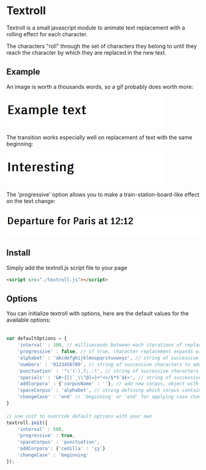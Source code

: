# Textroll

Textroll is a small javascript module to animate text replacement with a rolling effect for each character.

The characters "roll" through the set of characters they belong to until they reach the character by which they are replaced in the new text.

## Example

An image is worth a thousands words, so a gif probably does worth more:

![](./example.gif)

The transition works especially well on replacement of text with the same beginning:

![](./interesting.gif)

The 'progressive' option allows you to make a train-station-board-like effect on the text change:

![](./progressive.gif)

## Install

Simply add the textroll.js script file to your page

```html
<script src="./textroll.js"></script>

```

## Options

You can initialize textroll with options, here are the default values for the available options:

```javascript

var defaultOptions = {
	'interval' : 100, // milliseconds between each iterations of replacement
	'progressive' : false, // if true, character replacement expands with time from first character to whole text
	'alphabet' : 'abcdefghijklmnopqrstuvwxyz', // string of successive characters to add
	'numbers' : '0123456789', // string of successive characters to add
	'punctuation' : '"\'(-),?;.:!', // string of successive characters to add
	'specials' : '&#~{[|`_\\^@]=}+°<>/§*%¨$£¤', // string of successive characters to add
	'addCorpora' : {'corpusName' : ''}, // add new corpus, object with key: corpus name, value: strings of successive characters,
	'spaceCorpus' : 'alphabet', // string defining which corpus contains space character
	'changeCase' : 'end' // 'beginning' or 'end' for applying case change
}

// use init to override default options with your own
textroll.init({
	'interval' : 500, 
	'progressive' : true,
	'spaceCorpus' : 'punctuation',
	'addCorpora': {'cedilla' : 'çş'}
	'changeCase' : 'beginning'
});

```